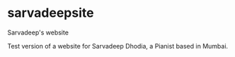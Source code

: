 sarvadeepsite
=============

Sarvadeep's website

Test version of a website for Sarvadeep Dhodia, a Pianist based in Mumbai.
